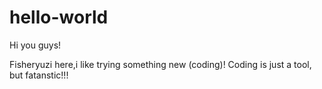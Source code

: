 # hello-world

Hi you guys!

Fisheryuzi here,i like trying something new (coding)!
Coding is just a tool, but fatanstic!!!
